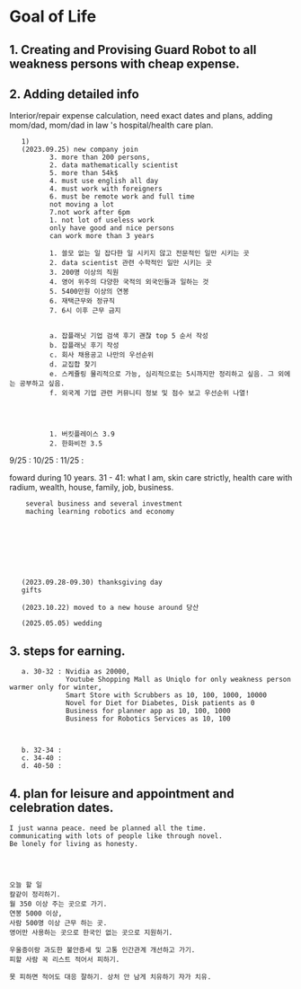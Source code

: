 # Goal of Life

 ## 1. Creating and Provising Guard Robot to all weakness persons with cheap expense.
 
 ## 2. Adding detailed info
 Interior/repair expense calculation, need exact dates and plans, adding mom/dad, mom/dad in law 's hospital/health care plan. 
 
       1) 
       (2023.09.25) new company join
              3. more than 200 persons,
              2. data mathematically scientist
              5. more than 54k$ 
              4. must use english all day
              4. must work with foreigners
              6. must be remote work and full time
              not moving a lot
              7.not work after 6pm
              1. not lot of useless work
              only have good and nice persons
              can work more than 3 years 

              1. 쓸모 없는 일 잡다한 일 시키지 않고 전문적인 일만 시키는 곳
              2. data scientist 관련 수학적인 일만 시키는 곳
              3. 200명 이상의 직원
              4. 영어 위주의 다양한 국적의 외국인들과 일하는 것
              5. 5400만원 이상의 연봉
              6. 재택근무와 정규직
              7. 6시 이후 근무 금지


              a. 잡플래닛 기업 검색 후기 괜찮 top 5 순서 작성
              b. 잡플래닛 후기 작성
              c. 회사 채용공고 나만의 우선순위
              d. 교집합 찾기 
              e. 스케쥴링 물리적으로 가능, 심리적으로는 5시까지만 정리하고 싶음. 그 외에는 공부하고 싶음. 
              f. 외국계 기업 관련 커뮤니티 정보 및 점수 보고 우선순위 나열!
          



              1. 버킷플레이스 3.9
              2. 한화비전 3.5

9/25 : 
10/25 : 
11/25 : 




foward during 10 years. 
31 - 41: what I am, skin care strictly, health care with radium, wealth, house, family, job, business.
          
        several business and several investment 
        maching learning robotics and economy
        





              
              
       (2023.09.28-09.30) thanksgiving day
       gifts 
       
       (2023.10.22) moved to a new house around 당산
       
       (2025.05.05) wedding 


 ## 3. steps for earning.
       a. 30-32 : Nvidia as 20000,    
                  Youtube Shopping Mall as Uniqlo for only weakness person warmer only for winter, 
                  Smart Store with Scrubbers as 10, 100, 1000, 10000
                  Novel for Diet for Diabetes, Disk patients as 0
                  Business for planner app as 10, 100, 1000
                  Business for Robotics Services as 10, 100
                  


       b. 32-34 : 
       c. 34-40 : 
       d. 40-50 : 
## 4. plan for leisure and appointment and celebration dates. 

    I just wanna peace. need be planned all the time. 
    communicating with lots of people like through novel. 
    Be lonely for living as honesty. 




    오늘 할 일 
    칼같이 정리하기.
    월 350 이상 주는 곳으로 가기. 
    연봉 5000 이상, 
    사람 500명 이상 근무 하는 곳.
    영어만 사용하는 곳으로 한국인 없는 곳으로 지원하기. 
    
    우울증이랑 과도한 불안증세 및 고통 인간관계 개선하고 가기. 
    피할 사람 꼭 리스트 적어서 피하기. 

    못 피하면 적어도 대응 잘하기. 상처 안 남게 치유하기 자가 치유.
    

    


    
       
